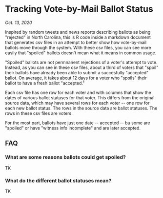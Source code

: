 # Tracking Vote-by-Mail Ballot Status

*Oct. 13, 2020*

Inspired by random tweets and news reports describing ballots as being "rejected" in North Carolina, this is R code inside a markdown document that generates csv files in an attempt to better show how vote-by-mail ballots move through the system. With these csv files, you can see more easily that "spoiled" ballots doesn't mean what it means in common usage. 

"Spoiled" ballots are not permnanent rejections of a voter's attempt to vote. Instead, as you can see in these csv files, about a third of voters that "spoil" their ballots have already been able to submit a succesfully "accepted" ballot. On average, it takes about 12 days for a voter who "spoils" their ballot to have a fresh ballot "accepted."

Each csv file has one row for each voter and with columns that show the dates of various ballot statuses for that voter. This differs from the original source data, which may have several rows for each voter -- one row for each new ballot status. The rows in the source data are ballot statuses. The rows in these csv files are voters.

For the most part, ballots have just one date -- accepted -- bu some are "spoiled" or have "witness info incomplete" and are later accepted.

## FAQ

### What are some reasons ballots could get spoiled?
TK

### What do the different ballot statuses mean?
TK

